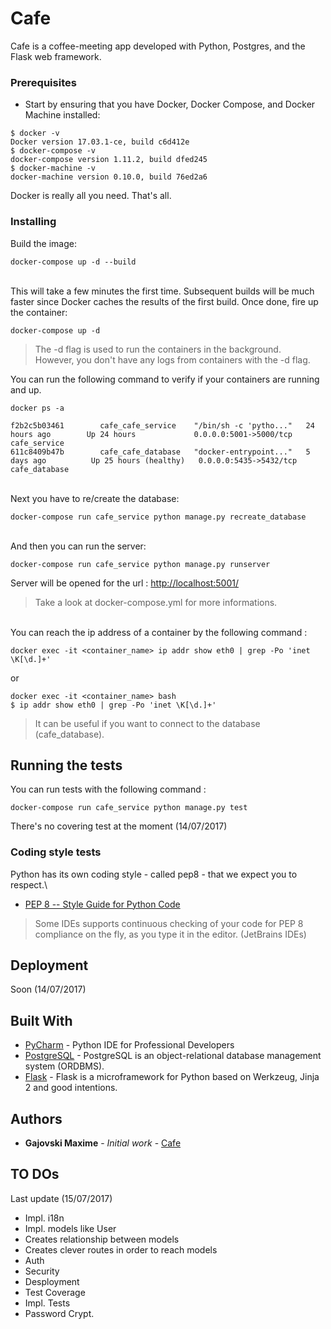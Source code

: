 # Cafe

Cafe is a coffee-meeting app developed with Python, Postgres, and the Flask web framework.

### Prerequisites

- Start by ensuring that you have Docker, Docker Compose, and Docker Machine installed:

```
$ docker -v
Docker version 17.03.1-ce, build c6d412e
$ docker-compose -v
docker-compose version 1.11.2, build dfed245
$ docker-machine -v
docker-machine version 0.10.0, build 76ed2a6
```

Docker is really all you need. That's all.

### Installing


Build the image:
```
docker-compose up -d --build
```

\
This will take a few minutes the first time. Subsequent builds will be much faster since 
Docker caches the results of the first build. Once done, fire up the container:
```
docker-compose up -d
```

> The -d flag is used to run the containers in the background.\
> However, you don't have any logs from containers with the -d flag.

You can run the following command to verify if your containers are running and up. 
```
docker ps -a

f2b2c5b03461        cafe_cafe_service    "/bin/sh -c 'pytho..."   24 hours ago        Up 24 hours             0.0.0.0:5001->5000/tcp   cafe_service
611c8409b47b        cafe_cafe_database   "docker-entrypoint..."   5 days ago          Up 25 hours (healthy)   0.0.0.0:5435->5432/tcp   cafe_database
```

\
Next you have to re/create the database:
```
docker-compose run cafe_service python manage.py recreate_database
```
\
And then you can run the server:
```
docker-compose run cafe_service python manage.py runserver
```
Server will be opened for the url : [http://localhost:5001/](http://localhost:5001/)
> Take a look at docker-compose.yml for more informations.

\
You can reach the ip address of a container by the following command :
```
docker exec -it <container_name> ip addr show eth0 | grep -Po 'inet \K[\d.]+'
```
or
```
docker exec -it <container_name> bash
$ ip addr show eth0 | grep -Po 'inet \K[\d.]+'
```
> It can be useful if you want to connect to the database (cafe_database).


## Running the tests

You can run tests with the following command : 
```
docker-compose run cafe_service python manage.py test
```

There's no covering test at the moment (14/07/2017)

### Coding style tests

Python has its own coding style - called pep8 - that we expect you to respect.\
 - [PEP 8 -- Style Guide for Python Code](https://www.python.org/dev/peps/pep-0008/)
 > Some IDEs supports continuous checking of your code for PEP 8 compliance on the fly, as you type it in the editor. (JetBrains IDEs)

## Deployment

Soon (14/07/2017)

## Built With

* [PyCharm](https://www.jetbrains.com/pycharm/) - Python IDE for Professional Developers
* [PostgreSQL](https://www.postgresql.org/) - PostgreSQL is an object-relational database management system 
(ORDBMS).
* [Flask](http://flask.pocoo.org/) - Flask is a microframework for Python based on Werkzeug, Jinja 2 and good intentions.

## Authors
* **Gajovski Maxime** - *Initial work* - [Cafe](https://github.com/GajovskiMaxime/cafe)

## TO DOs
Last update (15/07/2017)
* Impl. i18n
* Impl. models like User
* Creates relationship between models
* Creates clever routes in order to reach models
* Auth
* Security
* Desployment
* Test Coverage
* Impl. Tests
* Password Crypt.